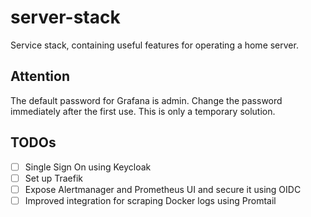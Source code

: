 # server-stack
Service stack, containing useful features for operating a home server.

## Attention
The default password for Grafana is admin. Change the password immediately after the first use. This is only a temporary solution.

## TODOs
- [ ] Single Sign On using Keycloak
- [ ] Set up Traefik
- [ ] Expose Alertmanager and Prometheus UI and secure it using OIDC
- [ ] Improved integration for scraping Docker logs using Promtail
